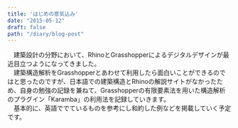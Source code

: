 ```yaml
---
title: 'はじめの意気込み'
date: "2015-05-12"
draft: false
path: "/diary/blog-post"
---
```


　建築設計の分野において、RhinoとGrasshopperによるデジタルデザインが最近目立つようになってきました。  
　建築構造解析をGrasshopperとあわせて利用したら面白いことができるのではと思ったのですが、日本語での建築構造とRhinoの解説サイトがなかったため、自身の勉強の記録を兼ねて、Grasshopperの有限要素法を用いた構造解析のプラグイン「Karamba」の利用法を記録していきます。  
　基本的に、英語ででているものを参考にし和約した例などを掲載していく予定です。